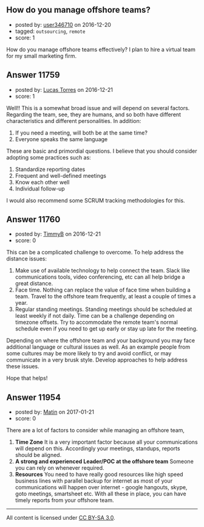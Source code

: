 ## How do you manage offshore teams?

- posted by: [user346710](https://stackexchange.com/users/9883696/user346710) on 2016-12-20
- tagged: `outsourcing`, `remote`
- score: 1

How do you manage offshore teams effectively? I plan to hire a virtual team for my small marketing firm. 


## Answer 11759

- posted by: [Lucas Torres](https://stackexchange.com/users/5780883/lucas-torres) on 2016-12-21
- score: 1

Well!! This is a somewhat broad issue and will depend on several factors.
Regarding the team, see, they are humans, and so both have different characteristics and different personalities. In addition:

1. If you need a meeting, will both be at the same time?
2. Everyone speaks the same language

These are basic and primordial questions.
I believe that you should consider adopting some practices such as:

1. Standardize reporting dates
2. Frequent and well-defined meetings
3. Know each other well
4. Individual follow-up

I would also recommend some SCRUM tracking methodologies for this.


## Answer 11760

- posted by: [TimmyB](https://stackexchange.com/users/8782762/timmyb) on 2016-12-21
- score: 0

This can be a complicated challenge to overcome.  To help address the distance issues:

 1. Make use of available technology to help connect the team.  Slack like communications tools, video conferencing, etc can all help bridge a great distance.
 2.  Face time.  Nothing can replace the value of face time when building a team.  Travel to the offshore team frequently, at least a couple of times a year.  
 3. Regular standing meetings.  Standing meetings should be scheduled at least weekly if not daily.  Time can be a challenge depending on timezone offsets. Try to accommodate the remote team's normal schedule even if you need to get up early or stay up late for the meeting.

Depending on where the offshore team and your background you may face additional language or cultural issues as well.  As an example people from some cultures may be more likely to try and avoid conflict, or may communicate in a very brusk style. Develop approaches to help address these issues.  

Hope that helps!


## Answer 11954

- posted by: [Matin](https://stackexchange.com/users/2715241/matin) on 2017-01-21
- score: 0

There are a lot of factors to consider while managing an offshore team,

1. **Time Zone**
It is a very important factor because all your communications will depend on this. Accordingly your meetings, standups, reports should be aligned.
2. **A strong and experienced Leader/POC at the offshore team**
Someone you can rely on whenever required.  
3. **Resources**
You need to have really good resources like high speed business lines with  parallel backup for internet as most of your communications will happen over internet - google  hangouts, skype, goto meetings, smartsheet etc. 
With all these in place, you can have timely reports from your offshore team.




---

All content is licensed under [CC BY-SA 3.0](https://creativecommons.org/licenses/by-sa/3.0/).
